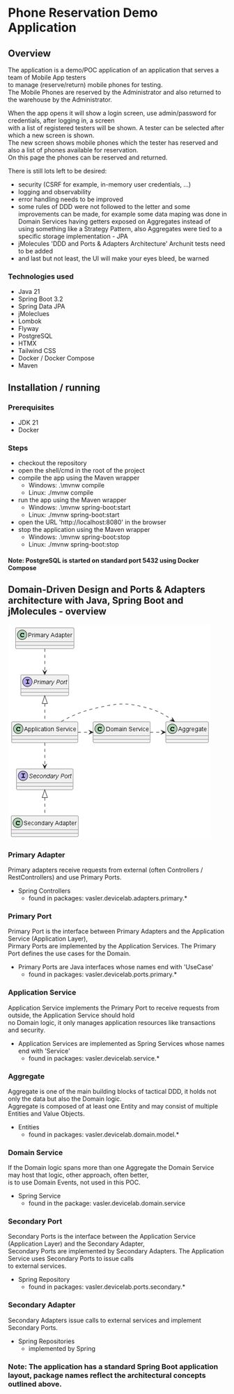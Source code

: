 # Phone Reservation Demo Application
## Overview
The application is a demo/POC application of an application that serves a team of Mobile App testers\
to manage (reserve/return) mobile phones for testing.\
The Mobile Phones are reserved by the Administrator and also returned to the warehouse by the Administrator.

When the app opens it will show a login screen, use admin/password for credentials, after logging in, a screen\
with a list of registered testers will be shown. A tester can be selected after which a new screen is shown.\
The new screen shows mobile phones which the tester has reserved and also a list of phones available for reservation.\
On this page the phones can be reserved and returned.

There is still lots left to be desired:
- security (CSRF for example, in-memory user credentials, ...)
- logging and observability
- error handling needs to be improved
- some rules of DDD were not followed to the letter and some improvements can be made, for example some data maping was
done in Domain Services having getters exposed on Aggregates instead of using something like a Strategy Pattern, also
Aggregates were tied to a specific storage implementation - JPA
- jMolecules 'DDD and Ports & Adapters Architecture' Archunit tests need to be added
- and last but not least, the UI will make your eyes bleed, be warned

### Technologies used
- Java 21
- Spring Boot 3.2
- Spring Data JPA
- jMoleclues
- Lombok
- Flyway
- PostgreSQL
- HTMX
- Tailwind CSS
- Docker / Docker Compose
- Maven

## Installation / running
### Prerequisites
- JDK 21
- Docker

### Steps
- checkout the repository
- open the shell/cmd in the root of the project
- compile the app using the Maven wrapper
  - Windows: .\mvnw compile
  - Linux: ./mvnw compile
- run the app using the Maven wrapper
  - Windows: .\mvnw spring-boot:start
  - Linux: ./mvnw spring-boot:start
- open the URL 'http://localhost:8080' in the browser
- stop the application using the Maven wrapper
  - Windows: .\mvnw spring-boot:stop
  - Linux: ./mvnw spring-boot:stop
#### Note: PostgreSQL is started on standard port 5432 using Docker Compose

## Domain-Driven Design and Ports & Adapters architecture with Java, Spring Boot and jMolecules - overview

![](docs/hexa.png "Ports and Adapters architecture")

### Primary Adapter
Primary adapters receive requests from external (often Controllers / RestControllers) and use Primary Ports.
- Spring Controllers
    - found in packages: vasler.devicelab.adapters.primary.*

### Primary Port
Primary Port is the interface between Primary Adapters and the Application Service (Application Layer),\
Pirmary Ports are implemented by the Application Services. The Primary Port defines the use cases for the Domain.
- Primary Ports are Java interfaces whose names end with 'UseCase'
  - found in packages: vasler.devicelab.ports.primary.*

### Application Service
Application Service implements the Primary Port to receive requests from outside, the Application Service should hold\
no Domain logic, it only manages application resources like transactions and security.
- Application Services are implemented as Spring Services whose names end with 'Service'
  - found in packages: vasler.devicelab.service.*

### Aggregate
Aggregate is one of the main building blocks of tactical DDD, it holds not only the data but also the Domain logic.\
Aggregate is composed of at least one Entity and may consist of multiple Entities and Value Objects.
- Entities
  - found in packages: vasler.devicelab.domain.model.*

### Domain Service
If the Domain logic spans more than one Aggregate the Domain Service may host that logic, other approach, often better,\
is to use Domain Events, not used in this POC.
- Spring Service
  - found in the package: vasler.devicelab.domain.service

### Secondary Port
Secondary Ports is the interface between the Application Service (Application Layer) and the Secondary Adapter,\
Secondary Ports are implemented by Secondary Adapters. The Application Service uses Secondary Ports to issue calls\
to external services.
- Spring Repository
    - found in packages: vasler.devicelab.ports.secondary.*

### Secondary Adapter
Secondary Adapters issue calls to external services and implement Secondary Ports.
- Spring Repositories
  - implemented by Spring

### Note: The application has a standard Spring Boot application layout, package names reflect the architectural concepts outlined above.

